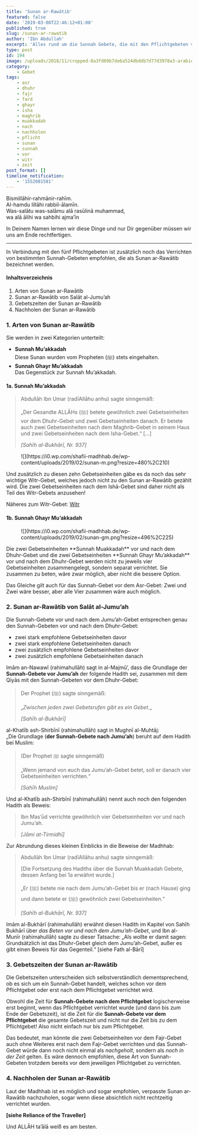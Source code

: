 ```yaml
---
title: 'Sunan ar-Rawātib'
featured: false
date: '2019-03-08T22:46:12+01:00'
published: true
slug: /sunan-ar-rawatib
author: 'Ibn Abdullah'
excerpt: 'Alles rund um die Sunnah Gebete, die mit den Pflichtgebeten verbunden sind.'
type: post
id: 194
image: /uploads/2018/11/cropped-8a3fd69b7de6a524dbddb7d77d3978a3-arabic-design-prayer-room.jpg
category:
    - Gebet
tags:
    - asr
    - dhuhr
    - fajr
    - fard
    - ghayr
    - isha
    - maghrib
    - muakkadah
    - nach
    - nachholen
    - pflicht
    - sunan
    - sunnah
    - vor
    - witr
    - zeit
post_format: []
timeline_notification:
    - '1552081581'
---
```

Bismillāhir-rahmānir-rahīm.  
Al-hamdu lillāhi rabbil-ālamīn.  
Was-salātu was-salāmu alā rasūlinā muhammad,  
wa alā ālihi wa sahbihi ajma’īn

In Deinem Namen lernen wir diese Dinge und nur Dir gegenüber müssen wir uns am Ende rechtfertigen.

- - - - - -

In Verbindung mit den fünf Pflichtgebeten ist zusätzlich noch das Verrichten von bestimmten Sunnah-Gebeten empfohlen, die als Sunan ar-Rawātib bezeichnet werden.

#### Inhaltsverzeichnis

1. Arten von Sunan ar-Rawātib
2. Sunan ar-Rawātib von Salāt al-Jumu’ah
3. Gebetszeiten der Sunan ar-Rawātib
4. Nachholen der Sunan ar-Rawātib

### 1. Arten von Sunan ar-Rawātib

Sie werden in zwei Kategorien unterteilt:

- **Sunnah Mu’akkadah**  
  Diese Sunan wurden vom Propheten (ﷺ) stets eingehalten.
- **Sunnah Ghayr Mu’akkadah**  
  Das Gegenstück zur Sunnah Mu’akkadah.

#### 1a. Sunnah Mu’akkadah

> Abdullāh Ibn Umar (radīAllāhu anhu) sagte sinngemäß:
> 
> „Der Gesandte ALLĀHs (ﷺ) betete gewöhnlich zwei Gebetseinheiten vor dem Dhuhr-Gebet und zwei Gebetseinheiten danach. Er betete auch zwei Gebetseinheiten nach dem Maghrib-Gebet in seinem Haus und zwei Gebetseinheiten nach dem Isha-Gebet.“ \[…\]
> 
> <cite>\[Sahīh al-Bukhārī, Nr. 937\] </cite>

<div class="wp-block-image"><figure class="aligncenter is-resized">![](https://i0.wp.com/shafii-madhhab.de/wp-content/uploads/2019/02/sunan-m.png?resize=480%2C210)</figure></div>Und zusätzlich zu diesen zehn Gebetseinheiten gäbe es da noch das sehr wichtige Witr-Gebet, welches jedoch nicht zu den Sunan ar-Rawātib gezählt wird. Die zwei Gebetseinheiten nach dem Ishā-Gebet sind daher nicht als Teil des Witr-Gebets anzusehen!

Näheres zum Witr-Gebet: [Witr](https://shafii-madhhab.de/witr/)

#### 1b. Sunnah Ghayr Mu’akkadah

<div class="wp-block-image"><figure class="aligncenter is-resized">![](https://i0.wp.com/shafii-madhhab.de/wp-content/uploads/2019/02/sunan-gm.png?resize=496%2C225)</figure></div>Die zwei Gebetseinheiten **Sunnah Muakkadah** vor und nach dem Dhuhr-Gebet und die zwei Gebetseinheiten **Sunnah Ghayr Mu’akkadah** vor und nach dem Dhuhr-Gebet werden nicht zu jeweils vier Gebetseinheiten zusammengelegt, sondern separat verrichtet. Sie zusammen zu beten, wäre zwar möglich, aber nicht die bessere Option.

Das Gleiche gilt auch für das Sunnah-Gebet vor dem Asr-Gebet: Zwei und Zwei wäre besser, aber alle Vier zusammen wäre auch möglich.

### 2. Sunan ar-Rawātib von Salāt al-Jumu’ah

Die Sunnah-Gebete vor und nach dem Jumu’ah-Gebet entsprechen genau den Sunnah-Gebeten vor und nach dem Dhuhr-Gebet:

- zwei stark empfohlene Gebetseinheiten davor
- zwei stark empfohlene Gebetseinheiten danach
- zwei zusätzlich empfohlene Gebetseinheiten davor
- zwei zusätzlich empfohlene Gebetseinheiten danach

Imām an-Nawawī (rahimahullāh) sagt in al-Majmū‘, dass die Grundlage der **Sunnah-Gebete vor Jumu’ah** der folgende Hadith sei, zusammen mit dem Qiyās mit den Sunnah-Gebeten vor dem Dhuhr-Gebet:

> Der Prophet (ﷺ) sagte sinngemäß:
> 
> „*Zwischen jeden zwei Gebetsrufen gibt es ein Gebet.*„
> 
> <cite>\[Sahīh al-Bukhārī\]</cite>

al-Khatīb ash-Shirbīnī (rahimahullāh) sagt in Mughnī al-Muhtāj:  
„Die Grundlage (**der Sunnah-Gebete nach Jumu’ah**) beruht auf dem Hadith bei Muslim:

> (Der Prophet ﷺ sagte sinngemäß)
> 
> „Wenn jemand von euch das Jumu’ah-Gebet betet, soll er danach vier Gebetseinheiten verrichten.“
> 
> <cite>\[Sahīh Muslim\] </cite>

Und al-Khatīb ash-Shirbīnī (rahimahullāh) nennt auch noch den folgenden Hadith als Beweis:

> Ibn Mas’ūd verrichte gewöhnlich vier Gebetseinheiten vor und nach Jumu’ah.
> 
> <cite>\[Jāmi at-Tirmidhī\]</cite>

Zur Abrundung dieses kleinen Einblicks in die Beweise der Madhhab:

> Abdullāh Ibn Umar (radīAllāhu anhu) sagte sinngemäß:
> 
> \[Die Fortsetzung des Hadiths über die Sunnah Muakkadah Gebete, dessen Anfang bei 1a erwähnt wurde.\]
> 
> „Er (ﷺ) betete nie nach dem Jumu’ah-Gebet bis er (nach Hause) ging und dann betete er (ﷺ) gewöhnlich zwei Gebetseinheiten.“
> 
> <cite> \[Sahīh al-Bukhārī, Nr. 937\] </cite>

Imām al-Bukhārī (rahimahullāh) erwähnt diesen Hadith im Kapitel von Sahīh Bukhārī über *das Beten vor und nach dem Jumu’ah-Gebet*, und Ibn al-Munīr (rahimahullāh) sagte zu dieser Tatsache: „Als wollte er damit sagen: Grundsätzlich ist das Dhuhr-Gebet gleich dem Jumu’ah-Gebet, außer es gibt einen Beweis für das Gegenteil.“ \[siehe Fath al-Bārī\]

### 3. Gebetszeiten der Sunan ar-Rawātib

Die Gebetszeiten unterscheiden sich selbstverständlich dementsprechend, ob es sich um ein Sunnah-Gebet handelt, welches schon vor dem Pflichtgebet oder erst nach dem Pflichtgebet verrichtet wird.

Obwohl die Zeit für **Sunnah-Gebete nach dem Pflichtgebet** logischerweise erst beginnt, wenn das Pflichtgebet verrichtet wurde (und dann bis zum Ende der Gebetszeit), ist die Zeit für die **Sunnah-Gebete vor dem Pflichtgebet** die gesamte Gebetszeit und nicht nur die Zeit bis zu dem Pflichtgebet! Also nicht einfach nur bis zum Pflichtgebet.

Das bedeutet, man könnte die zwei Gebetseinheiten vor dem Fajr-Gebet auch ohne Weiteres erst nach dem Fajr-Gebet verrichten und das Sunnah-Gebet würde dann noch nicht einmal als *nachgeholt*, sondern als *noch in der Zeit* gelten. Es wäre dennoch empfohlen, diese Art von Sunnah-Gebeten trotzdem bereits vor dem jeweiligen Pflichtgebet zu verrichten.

### 4. Nachholen der Sunan ar-Rawātib

Laut der Madhhab ist es möglich und sogar empfohlen, verpasste Sunan ar-Rawātib nachzuholen, sogar wenn diese absichtlich nicht rechtzeitig verrichtet wurden.

**\[siehe Reliance of the Traveller\]**

Und ALLĀH ta’ālā weiß es am besten.